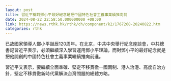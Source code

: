 ```yaml
---
layout: post
title: 習近平稱對鄧小平最好紀念是把中國特色社會主義事業續推向前
date: 2024-08-22 22:58:50.000000000 +08:00
link: https://news.rthk.hk/rthk/ch/component/k2/1767268-20240822.htm
categories: rthk
---
```


已故國家領導人鄧小平誕辰120周年。在北京，中共中央舉行紀念座談會，中共總書記習近平表示，必須繼續深入學習運用鄧小平理論，而對鄧小平的最好紀念就是把他開創的中國特色社會主義事業繼續推向前進。 

習近平又表示，要繼續全面準確、堅定不移貫徹一國兩制、港人治港、高度自治方針，堅定不移貫徹新時代黨解決台灣問題的總體方略。
